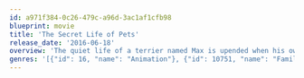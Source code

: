 ```yaml
---
id: a971f384-0c26-479c-a96d-3ac1af1cfb98
blueprint: movie
title: 'The Secret Life of Pets'
release_date: '2016-06-18'
overview: 'The quiet life of a terrier named Max is upended when his owner takes in Duke, a stray whom Max instantly dislikes.'
genres: '[{"id": 16, "name": "Animation"}, {"id": 10751, "name": "Family"}]'
---
```

